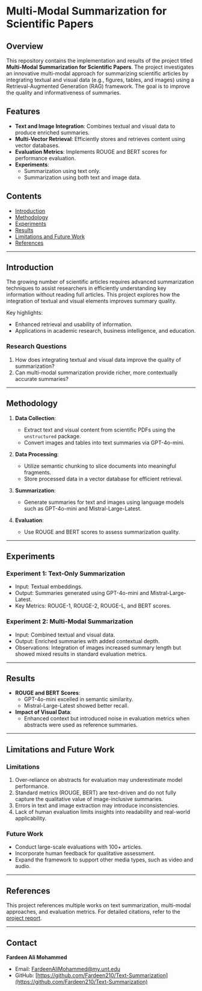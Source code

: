 # Multi-Modal Summarization for Scientific Papers

## Overview
This repository contains the implementation and results of the project titled **Multi-Modal Summarization for Scientific Papers**. The project investigates an innovative multi-modal approach for summarizing scientific articles by integrating textual and visual data (e.g., figures, tables, and images) using a Retrieval-Augmented Generation (RAG) framework. The goal is to improve the quality and informativeness of summaries.

## Features
- **Text and Image Integration**: Combines textual and visual data to produce enriched summaries.
- **Multi-Vector Retrieval**: Efficiently stores and retrieves content using vector databases.
- **Evaluation Metrics**: Implements ROUGE and BERT scores for performance evaluation.
- **Experiments**:
  - Summarization using text only.
  - Summarization using both text and image data.

## Contents
- [Introduction](#introduction)
- [Methodology](#methodology)
- [Experiments](#experiments)
- [Results](#results)
- [Limitations and Future Work](#limitations-and-future-work)
- [References](#references)

---

## Introduction
The growing number of scientific articles requires advanced summarization techniques to assist researchers in efficiently understanding key information without reading full articles. This project explores how the integration of textual and visual elements improves summary quality.

Key highlights:
- Enhanced retrieval and usability of information.
- Applications in academic research, business intelligence, and education.

### Research Questions
1. How does integrating textual and visual data improve the quality of summarization?
2. Can multi-modal summarization provide richer, more contextually accurate summaries?

---

## Methodology
1. **Data Collection**:
   - Extract text and visual content from scientific PDFs using the `unstructured` package.
   - Convert images and tables into text summaries via GPT-4o-mini.

2. **Data Processing**:
   - Utilize semantic chunking to slice documents into meaningful fragments.
   - Store processed data in a vector database for efficient retrieval.

3. **Summarization**:
   - Generate summaries for text and images using language models such as GPT-4o-mini and Mistral-Large-Latest.

4. **Evaluation**:
   - Use ROUGE and BERT scores to assess summarization quality.

---

## Experiments
### Experiment 1: Text-Only Summarization
- Input: Textual embeddings.
- Output: Summaries generated using GPT-4o-mini and Mistral-Large-Latest.
- Key Metrics: ROUGE-1, ROUGE-2, ROUGE-L, and BERT scores.

### Experiment 2: Multi-Modal Summarization
- Input: Combined textual and visual data.
- Output: Enriched summaries with added contextual depth.
- Observations: Integration of images increased summary length but showed mixed results in standard evaluation metrics.

---

## Results
- **ROUGE and BERT Scores**:
  - GPT-4o-mini excelled in semantic similarity.
  - Mistral-Large-Latest showed better recall.
- **Impact of Visual Data**:
  - Enhanced context but introduced noise in evaluation metrics when abstracts were used as reference summaries.

---

## Limitations and Future Work
### Limitations
1. Over-reliance on abstracts for evaluation may underestimate model performance.
2. Standard metrics (ROUGE, BERT) are text-driven and do not fully capture the qualitative value of image-inclusive summaries.
3. Errors in text and image extraction may introduce inconsistencies.
4. Lack of human evaluation limits insights into readability and real-world applicability.

### Future Work
- Conduct large-scale evaluations with 100+ articles.
- Incorporate human feedback for qualitative assessment.
- Expand the framework to support other media types, such as video and audio.

---

## References
This project references multiple works on text summarization, multi-modal approaches, and evaluation metrics. For detailed citations, refer to the [project report](https://github.com/Fardeen210/Text-Summarization).

---

## Contact
**Fardeen Ali Mohammed**
- Email: [FardeenAliMohammed@my.unt.edu](mailto:FardeenAliMohammed@my.unt.edu)
- GitHub: [https://github.com/Fardeen210/Text-Summarization](https://github.com/Fardeen210/Text-Summarization)

